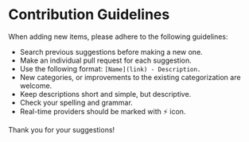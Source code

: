 # Contribution Guidelines

When adding new items, please adhere to the following guidelines:

- Search previous suggestions before making a new one.
- Make an individual pull request for each suggestion.
- Use the following format: `[Name](link) - Description.`
- New categories, or improvements to the existing categorization are welcome.
- Keep descriptions short and simple, but descriptive.
- Check your spelling and grammar.
- Real-time providers should be marked with :zap: icon. 

Thank you for your suggestions!
